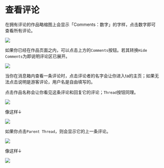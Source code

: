 # 查看评论

在拥有评论的作品略缩图上会显示「Comments：数字」的字样，点击数字即可查看所有评论。

![](../../../.gitbook/assets/MTXX\_MH20230315\_151548992.jpg)

如果你已经在作品页面之内，可以点击上方的`Comments`按钮。若其转换`Hide Comments`为即说明评论区已展开。

![](../../../.gitbook/assets/MTXX\_MH20230315\_151701340.jpg)

当你在消息箱内查看一条评论时，点击评论者的名字会让你进入ta的主页；如果无法点击说明是游客评论，用户名是自由填写的。

点击作品名称会让你看见这条评论和回复它的评论；`Thread`按钮同理。

![](../../../.gitbook/assets/MTXX\_MH20230323\_101916320.jpg)

像这样↓

![](../../../.gitbook/assets/MTXX\_MH20230323\_102029319.jpg)

如果你点击`Parent Thread`，则会显示它的上一条评论。

![](../../../.gitbook/assets/MTXX\_MH20230323\_102629595.jpg)

像这样↓

![](../../../.gitbook/assets/MTXX\_MH20230323\_102425799.jpg)
